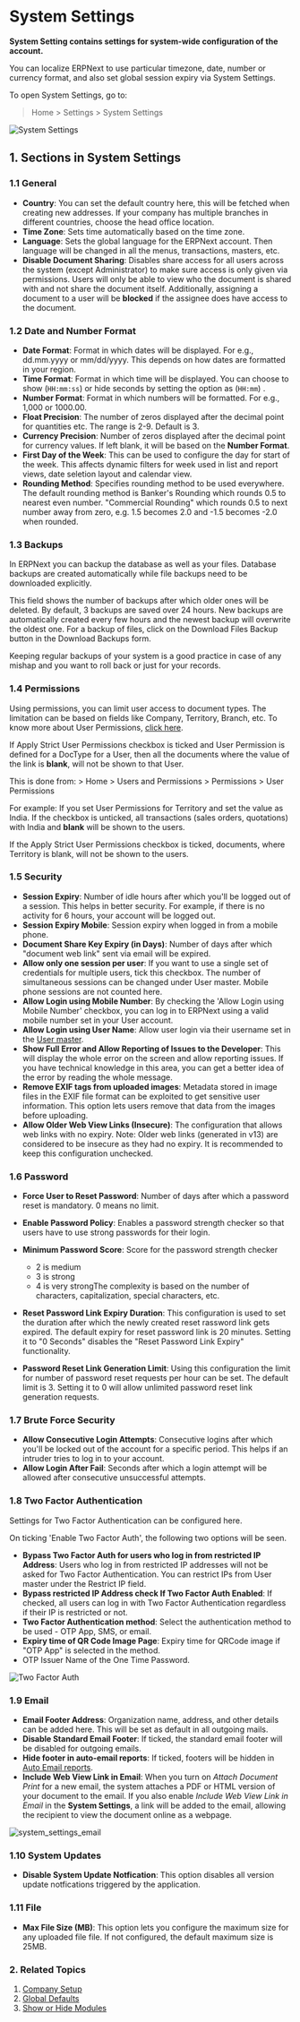 
# System Settings



**System Setting contains settings for system-wide configuration of the account.**

You can localize ERPNext to use particular timezone, date, number or currency format, and also set global session expiry via System Settings.

To open System Settings, go to:

> Home > Settings > System Settings

![System Settings](/files/system-settings.png)  


## 1. Sections in System Settings

### 1.1 General

* **Country**: You can set the default country here, this will be fetched when creating new addresses. If your company has multiple branches in different countries, choose the head office location.
* **Time Zone**: Sets time automatically based on the time zone.
* **Language**: Sets the global language for the ERPNext account. Then language will be changed in all the menus, transactions, masters, etc.
* **Disable Document Sharing**: Disables share access for all users across the system (except Administrator) to make sure access is only given via permissions. Users will only be able to view who the document is shared with and not share the document itself. Additionally, assigning a document to a user will be **blocked** if the assignee does have access to the document.

### 1.2 Date and Number Format

* **Date Format**: Format in which dates will be displayed. For e.g., dd.mm.yyyy or mm/dd/yyyy. This depends on how dates are formatted in your region.
* **Time Format**: Format in which time will be displayed. You can choose to show (`HH:mm:ss`) or hide seconds by setting the option as (`HH:mm`) .
* **Number Format**: Format in which numbers will be formatted. For e.g., 1,000 or 1000.00.
* **Float Precision**: The number of zeros displayed after the decimal point for quantities etc. The range is 2-9. Default is 3.
* **Currency Precision**: Number of zeros displayed after the decimal point for currency values. If left blank, it will be based on the **Number Format**.
* **First Day of the Week**: This can be used to configure the day for start of the week. This affects dynamic filters for week used in list and report views, date seletion layout and calendar view.
* **Rounding Method**: Specifies rounding method to be used everywhere. The default rounding method is Banker's Rounding which rounds 0.5 to nearest even number. "Commercial Rounding" which rounds 0.5 to next number away from zero, e.g. 1.5 becomes 2.0 and -1.5 becomes -2.0 when rounded.

### 1.3 Backups

In ERPNext you can backup the database as well as your files. Database backups are created automatically while file backups need to be downloaded explicitly.

This field shows the number of backups after which older ones will be deleted. By default, 3 backups are saved over 24 hours. New backups are automatically created every few hours and the newest backup will overwrite the oldest one. For a backup of files, click on the Download Files Backup button in the Download Backups form.

Keeping regular backups of your system is a good practice in case of any mishap and you want to roll back or just for your records.

### 1.4 Permissions

Using permissions, you can limit user access to document types. The limitation can be based on fields like Company, Territory, Branch, etc. To know more about User Permissions, [click here](/docs/en/setting-up/users-and-permissions/user-permissions).

If Apply Strict User Permissions checkbox is ticked and User Permission is defined for a DocType for a User, then all the documents where the value of the link is **blank**, will not be shown to that User.

This is done from: > Home > Users and Permissions > Permissions > User Permissions

For example: If you set User Permissions for Territory and set the value as India. If the checkbox is unticked, all transactions (sales orders, quotations) with India and **blank** will be shown to the users.

If the Apply Strict User Permissions checkbox is ticked, documents, where Territory is blank, will not be shown to the users.

### 1.5 Security

* **Session Expiry**: Number of idle hours after which you'll be logged out of a session. This helps in better security. For example, if there is no activity for 6 hours, your account will be logged out.
* **Session Expiry Mobile**: Session expiry when logged in from a mobile phone.
* **Document Share Key Expiry (in Days)**: Number of days after which "document web link" sent via email will be expired.
* **Allow only one session per user**: If you want to use a single set of credentials for multiple users, tick this checkbox. The number of simultaneous sessions can be changed under User master. Mobile phone sessions are not counted here.
* **Allow Login using Mobile Number**: By checking the 'Allow Login using Mobile Number' checkbox, you can log in to ERPNext using a valid mobile number set in your User account.
* **Allow Login using User Name**: Allow user login via their username set in the [User master](/docs/en/setting-up/users-and-permissions/adding-users).
* **Show Full Error and Allow Reporting of Issues to the Developer**: This will display the whole error on the screen and allow reporting issues. If you have technical knowledge in this area, you can get a better idea of the error by reading the whole message.
* **Remove EXIF tags from uploaded images**: Metadata stored in image files in the EXIF file format can be exploited to get sensitive user information. This option lets users remove that data from the images before uploading.
* **Allow Older Web View Links (Insecure)**: The configuration that allows web links with no expiry. Note: Older web links (generated in v13) are considered to be insecure as they had no expiry. It is recommended to keep this configuration unchecked.

### 1.6 Password

* **Force User to Reset Password**: Number of days after which a password reset is mandatory. 0 means no limit.
* **Enable Password Policy**: Enables a password strength checker so that users have to use strong passwords for their login.
* **Minimum Password Score**: Score for the password strength checker


	+ 2 is medium
	+ 3 is strong
	+ 4 is very strongThe complexity is based on the number of characters, capitalization, special characters, etc.
* **Reset Password Link Expiry Duration**: This configuration is used to set the duration after which the newly created reset rassword link gets expired. The default expiry for reset password link is 20 minutes. Setting it to "0 Seconds" disables the "Reset Password Link Expiry" functionality.
* **Password Reset Link Generation Limit**: Using this configuration the limit for number of password reset requests per hour can be set. The default limit is 3. Setting it to 0 will allow unlimited password reset link generation requests.

### 1.7 Brute Force Security

* **Allow Consecutive Login Attempts**: Consecutive logins after which you'll be locked out of the account for a specific period. This helps if an intruder tries to log in to your account.
* **Allow Login After Fail**: Seconds after which a login attempt will be allowed after consecutive unsuccessful attempts.

### 1.8 Two Factor Authentication

Settings for Two Factor Authentication can be configured here.

On ticking 'Enable Two Factor Auth', the following two options will be seen.

* **Bypass Two Factor Auth for users who log in from restricted IP Address**: Users who log in from restricted IP addresses will not be asked for Two Factor Authentication. You can restrict IPs from User master under the Restrict IP field.
* **Bypass restricted IP Address check If Two Factor Auth Enabled**: If checked, all users can log in with Two Factor Authentication regardless if their IP is restricted or not.
* **Two Factor Authentication method**: Select the authentication method to be used - OTP App, SMS, or email.
* **Expiry time of QR Code Image Page**: Expiry time for QRCode image if "OTP App" is selected in the method.
* OTP Issuer Name of the One Time Password.

![Two Factor Auth](/files/twofactor-settings.png)

### 1.9 Email

* **Email Footer Address**: Organization name, address, and other details can be added here. This will be set as default in all outgoing mails.
* **Disable Standard Email Footer**: If ticked, the standard email footer will be disabled for outgoing emails.
* **Hide footer in auto-email reports**: If ticked, footers will be hidden in [Auto Email reports](/docs/en/setting-up/email/auto-email-reports).
* **Include Web View Link in Email**: When you turn on *Attach Document Print* for a new email, the system attaches a PDF or HTML version of your document to the email. If you also enable *Include Web View Link in Email* in the **System Settings**, a link will be added to the email, allowing the recipient to view the document online as a webpage.

![system_settings_email](/files/system_settings_email.png "system_settings_email.png")

### 1.10 System Updates

* **Disable System Update Notfication**: This option disables all version update notfications triggered by the application.

### 1.11 File

* **Max File Size (MB)**: This option lets you configure the maximum size for any uploaded file file. If not configured, the default maximum size is 25MB.

### 2. Related Topics

1. [Company Setup](/docs/en/setting-up/company-setup)
2. [Global Defaults](/docs/en/setting-up/settings/global-defaults)
3. [Show or Hide Modules](/docs/en/setting-up/settings/show-hide-modules)




